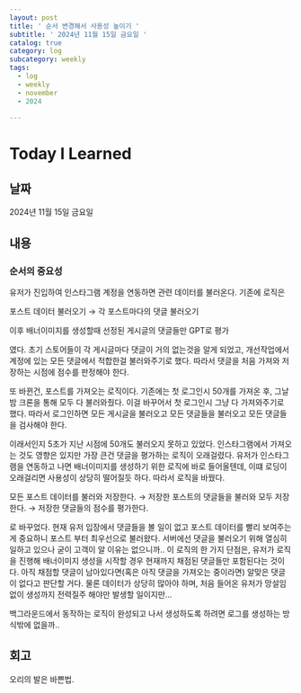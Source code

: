 ```yaml
---
layout: post
title: ' 순서 변경해서 사용성 높이기 '
subtitle: ' 2024년 11월 15일 금요일 '
catalog: true
category: log
subcategory: weekly
tags:
  - log
  - weekly
  - november
  - 2024

---
```


# Today I Learned

## 날짜

2024년 11월 15일 금요일

## 내용

### 순서의 중요성

유저가 진입하여 인스타그램 계정을 연동하면 관련 데이터를 불러온다. 기존에 로직은

포스트 데이터 불러오기 → 각 포스트마다의 댓글 불러오기

이후 배너이미지를 생성할때 선정된 게시글의 댓글들만 GPT로 평가

였다. 초기 스토어들이 각 게시글마다 댓글이 거의 없는것을 알게 되었고, 개선작업에서 계정에 있는 모든 댓글에서 적합한걸 불러와주기로 했다. 따라서 댓글을 처음 가져와 저장하는 시점에 점수를 판정해야 한다.

또 바뀐건, 포스트를 가져오는 로직이다. 기존에는 첫 로그인시 50개를 가져온 후, 그날 밤 크론을 통해 모두 다 불러와줬다. 이걸 바꾸어서 첫 로그인시 그냥 다 가져와주기로 했다. 따라서 로그인하면 모든 게시글을 불러오고 모든 댓글들을 불러오고 모든 댓글들을 검사해야 한다.

 이래서인지 5초가 지난 시점에 50개도 불러오지 못하고 있었다. 인스타그램에서 가져오는 것도 영향은 있지만 가장 큰건 댓글을 평가하는 로직이 오래걸렸다. 유저가 인스타그램을 연동하고 나면 배너이미지를 생성하기 위한 로직에 바로 들어올텐데, 이떄 로딩이 오래걸리면 사용성이 상당히 떨어질듯 하다. 따라서 로직을 바꿨다.

모든 포스트 데이터를 불러와 저장한다. → 저장한 포스트의 댓글들을 불러와 모두 저장한다. → 저장한 댓글들의 점수를 평가한다.

로 바꾸었다. 현재 유저 입장에서 댓글들을 볼 일이 없고 포스트 데이터를 빨리 보여주는게 중요하니 포스트 부터 최우선으로 불러왔다. 서버에선 댓글을 불러오기 위해 열심히 일하고 있으나 굳이 고객이 알 이유는 없으니까.. 이 로직의 한 가지 단점은, 유저가 로직을 진행해 배너이미지 생성을 시작할 경우 현재까지 채점된 댓글들만 포함된다는 것이다. 아직 채점할 댓글이 남아있다면(혹은 아직 댓글을 가져오는 중이라면) 알맞은 댓글이 없다고 판단할 거다. 물론 데이터가 상당히 많아야 하며, 처음 들어온 유저가 망설임없이 생성까지 전력질주 해야만 발생할 일이지만… 

백그라운드에서 동작하는 로직이 완성되고 나서 생성하도록 하려면 로그를 생성하는 방식밖에 없을까..

## 회고

오리의 발은 바쁜법.